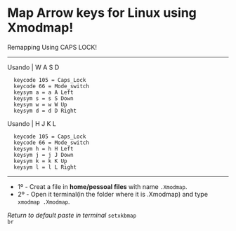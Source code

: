 # Map Arrow keys for Linux using Xmodmap!
Remapping Using CAPS LOCK!

<hr>

<section>

  Usando | W A S D
```
  keycode 105 = Caps_Lock
  keycode 66 = Mode_switch  
  keysym a = a A Left
  keysym s = s S Down
  keysym w = w W Up
  keysym d = d D Right
```  
  Usando | H J K L
```
  keycode 105 = Caps_Lock
  keycode 66 = Mode_switch  
  keysym h = h H Left
  keysym j = j J Down
  keysym k = k K Up
  keysym l = l L Right
```
<hr>
<ul>
<li>1º - Creat a file in <b>home/pessoal files</b> with name <code>.Xmodmap</code>.</li>
<li>2º - Open it terminal(in the folder where it is .Xmodmap) and type <code>xmodmap .Xmodmap</code>.</li>
</ul>

<i>Return to default paste in terminal</i> <code>setxkbmap br</code> 
  

  
</section>
